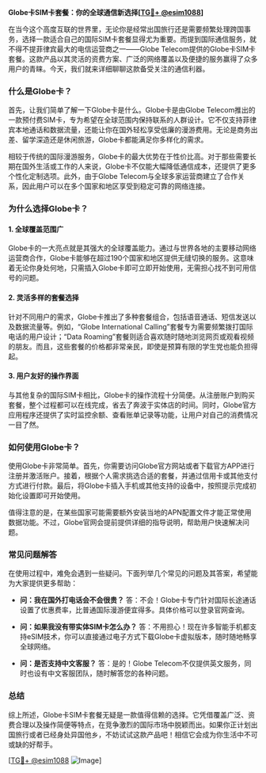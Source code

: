 **Globe卡SIM卡套餐：你的全球通信新选择[[TG💪+ @esim1088](https://t.me/s/esim1088)]**

在当今这个高度互联的世界里，无论你是经常出国旅行还是需要频繁处理跨国事务，选择一款适合自己的国际SIM卡套餐显得尤为重要。而提到国际通信服务，就不得不提菲律宾最大的电信运营商之一——Globe Telecom提供的Globe卡SIM卡套餐。这款产品以其灵活的资费方案、广泛的网络覆盖以及便捷的服务赢得了众多用户的青睐。今天，我们就来详细聊聊这款备受关注的通信利器。

### **什么是Globe卡？**

首先，让我们简单了解一下Globe卡是什么。Globe卡是由Globe Telecom推出的一款预付费SIM卡，专为希望在全球范围内保持联系的人群设计。它不仅支持菲律宾本地通话和数据流量，还能让你在国外轻松享受低廉的漫游费用。无论是商务出差、留学深造还是休闲旅游，Globe卡都能满足你多样化的需求。

相较于传统的国际漫游服务，Globe卡的最大优势在于性价比高。对于那些需要长期在国外生活或工作的人来说，Globe卡不仅能大幅降低通信成本，还提供了更多个性化定制选项。此外，由于Globe Telecom与全球多家运营商建立了合作关系，因此用户可以在多个国家和地区享受到稳定可靠的网络连接。

### **为什么选择Globe卡？**

#### **1. 全球覆盖范围广**
Globe卡的一大亮点就是其强大的全球覆盖能力。通过与世界各地的主要移动网络运营商合作，Globe卡能够在超过190个国家和地区提供无缝切换的服务。这意味着无论你身处何地，只需插入Globe卡即可立即开始使用，无需担心找不到可用信号的问题。

#### **2. 灵活多样的套餐选择**
针对不同用户的需求，Globe卡推出了多种套餐组合，包括语音通话、短信发送以及数据流量等。例如，“Globe International Calling”套餐专为需要频繁拨打国际电话的用户设计；“Data Roaming”套餐则适合喜欢随时随地浏览网页或观看视频的朋友。而且，这些套餐的价格都非常亲民，即使是预算有限的学生党也能负担得起。

#### **3. 用户友好的操作界面**
与其他复杂的国际SIM卡相比，Globe卡的操作流程十分简便。从注册账户到购买套餐，整个过程都可以在线完成，省去了奔波于实体店的时间。同时，Globe官方应用程序还提供了实时监控余额、查看账单记录等功能，让用户对自己的消费情况一目了然。

### **如何使用Globe卡？**

使用Globe卡非常简单。首先，你需要访问Globe官方网站或者下载官方APP进行注册并激活账户。接着，根据个人需求挑选合适的套餐，并通过信用卡或其他支付方式进行付款。最后，将Globe卡插入手机或其他支持的设备中，按照提示完成初始化设置即可开始使用。

值得注意的是，在某些国家可能需要额外安装当地的APN配置文件才能正常使用数据功能。不过，Globe官网会提前提供详细的指导说明，帮助用户快速解决问题。

### **常见问题解答**

在使用过程中，难免会遇到一些疑问。下面列举几个常见的问题及其答案，希望能为大家提供更多帮助：

- **问：我在国外打电话会不会很贵？**
  答：不会！Globe卡专门针对国际长途通话设置了优惠费率，比普通国际漫游便宜得多。具体价格可以登录官网查询。

- **问：如果我没有带实体SIM卡怎么办？**
  答：不用担心！现在许多智能手机都支持eSIM技术，你可以直接通过电子方式下载Globe卡虚拟版本，随时随地畅享全球网络。

- **问：是否支持中文客服？**
  答：是的！Globe Telecom不仅提供英文服务，同时也设有中文客服团队，随时解答您的各种问题。

### **总结**

综上所述，Globe卡SIM卡套餐无疑是一款值得信赖的选择。它凭借覆盖广泛、资费合理以及操作简便等特点，在竞争激烈的国际市场中脱颖而出。如果你正计划出国旅行或者已经身处异国他乡，不妨试试这款产品吧！相信它会成为你生活中不可或缺的好帮手。

[[TG💪+ @esim1088](https://t.me/s/esim1088) ![Image](https://i.postimg.cc/4NQfJmqS/Snipaste-2025-05-13-00-14-12.png)]